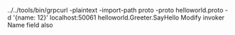 ../../tools/bin/grpcurl -plaintext -import-path proto -proto helloworld.proto -d '{name: 12}' localhost:50061 helloworld.Greeter.SayHello
Modify invoker Name field also
